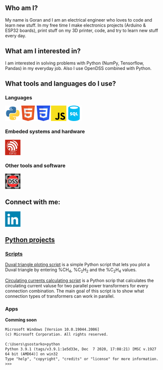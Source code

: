 ## Who am I?
My name is Goran and I am an electrical engineer who loves to code and learn new stuff. In my free time I make electronics projects (Arduino & ESP32 boards), print stuff on my 3D printer, code, and try to learn new stuff every day. 

## What am I interested in?
I am interested in solving problems with Python (NumPy, Tensorflow, Pandas) in my everyday job. Also I use OpenDSS combined with Python. 

## What tools and languages do I use?

### Languages
<img align="left" alt="python" width="50px" src="./img/python-svgrepo-com.svg"/>
<img align="left" alt="html5" width="50px" src="./img/html5-svgrepo-com.svg"/>
<img align="left" alt="css3" width="50px" src="./img/css3-svgrepo-com.svg"/>
<img align="left" alt="javascritp" width="50px" src="./img/javascript-svgrepo-com.svg"/>
<img align="left" alt="sql" width="50px" src="./img/sql-database-generic-svgrepo-com.svg"/>
<br><br><br>

### Embeded systems and hardware
<img align="left" alt="esp32" width="50px" src="./img/esp32.jpg"/>
<br><br><br>

### Other tools and software
<img align="left" alt="opendss" width="50px" src="./img/opendss.webp"/>
<br><br><br>

## Connect with me:

<a href="https://www.linkedin.com/in/goran-%C5%A1ostarko-b6a10647/"> <img align="left" alt="gsostarko" width="50px" src="./img/linkedin-svgrepo-com.svg"/><br><br><br>
  
## Python projects
### Scripts
[Duval triangle ploting script](https://github.com/gsostarko/duval_triangle) is a simple Python script that lets you plot a Duval triangle by entering %CH<sub>4</sub>, %C<sub>2</sub>H<sub>2</sub> and the %C<sub>2</sub>H<sub>4</sub> values.

[Circulating currents calculating script](https://github.com/gsostarko/circulating_currents) is a Python scrip that calculates the circulating current valuse for two parallel power transformers for every connection combination. The main goal of this script is to show what connection types of transformers can work in parallel.

### Apps 
**Comming soon**

  
  ```
  Microsoft Windows [Version 10.0.19044.2006]
(c) Microsoft Corporation. All rights reserved.

C:\Users\gsostarko>python
Python 3.9.1 (tags/v3.9.1:1e5d33e, Dec  7 2020, 17:08:21) [MSC v.1927 64 bit (AMD64)] on win32
Type "help", "copyright", "credits" or "license" for more information.
>>>
  ```
